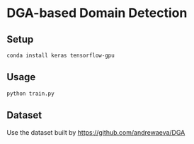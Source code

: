 # DGA-based Domain Detection

## Setup
```
conda install keras tensorflow-gpu
```

## Usage
```
python train.py
```

## Dataset
Use the dataset built by https://github.com/andrewaeva/DGA
